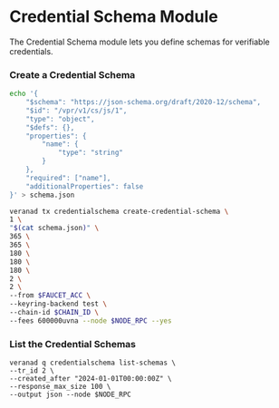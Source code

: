 
# Credential Schema Module

The Credential Schema module lets you define schemas for verifiable credentials.

### Create a Credential Schema
```bash
echo '{
    "$schema": "https://json-schema.org/draft/2020-12/schema",
    "$id": "/vpr/v1/cs/js/1",
    "type": "object",
    "$defs": {},
    "properties": {
        "name": {
            "type": "string"
        }
    },
    "required": ["name"],
    "additionalProperties": false
}' > schema.json

veranad tx credentialschema create-credential-schema \
1 \
"$(cat schema.json)" \
365 \
365 \
180 \
180 \
180 \
2 \
2 \
--from $FAUCET_ACC \
--keyring-backend test \
--chain-id $CHAIN_ID \
--fees 600000uvna --node $NODE_RPC --yes
```

### List the Credential Schemas


```
veranad q credentialschema list-schemas \
--tr_id 2 \
--created_after "2024-01-01T00:00:00Z" \
--response_max_size 100 \
--output json --node $NODE_RPC
```